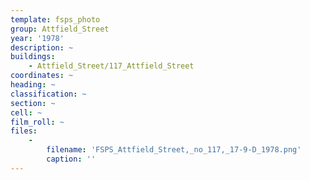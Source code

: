 ```yaml
---
template: fsps_photo
group: Attfield_Street
year: '1978'
description: ~
buildings:
    - Attfield_Street/117_Attfield_Street
coordinates: ~
heading: ~
classification: ~
section: ~
cell: ~
film_roll: ~
files:
    -
        filename: 'FSPS_Attfield_Street,_no_117,_17-9-D_1978.png'
        caption: ''
---
```

